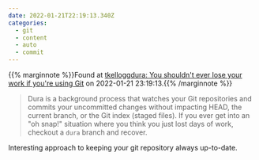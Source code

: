 ```yaml
---
date: 2022-01-21T22:19:13.340Z
categories:
  - git
  - content
  - auto
  - commit
---
```

{{% marginnote %}}Found at [tkelloggdura: You shouldn't ever lose your work if you're using Git](https://github.com/tkellogg/dura) on 2022-01-21 23:19:13.{{% /marginnote %}}

> Dura is a background process that watches your Git repositories and commits your uncommitted changes without impacting HEAD, the current branch, or the Git index (staged files). If you ever get into an "oh snap!" situation where you think you just lost days of work, checkout a `dura` branch and recover.

Interesting approach to keeping your git repository always up-to-date.

